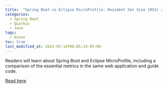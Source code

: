 ```yaml
---
title:  "Spring Boot vs Eclipse MicroProfile: Resident Set Size (RSS) and Time to First Request (TFR) Comparative"
categories: 
  - Spring Boot
  - Quarkus
  - Java
tags:
  - Dzone
toc: true
last_modified_at: 2023-03-14T08:05:34-05:00
---
```


Readers will learn about Spring Boot and Eclipse MicroProfile, including a comparison of the essential metrics in the same web application and guide code.

[Read here](https://dzone.com/articles/spring-boot-vs-eclipse-micro-profile)
